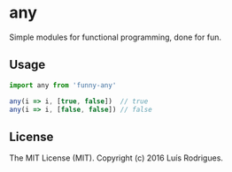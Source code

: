 # any

Simple modules for functional programming, done for fun.

## Usage

```javascript
import any from 'funny-any'

any(i => i, [true, false])  // true
any(i => i, [false, false]) // false
```

## License

The MIT License (MIT). Copyright (c) 2016 Luís Rodrigues.
